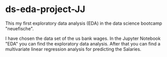 # ds-eda-project-JJ

This my first exploratory data analysis (EDA) in the data science bootcamp "neuefische".

I have chosen the data set of the us bank wages. In the Jupyter Notebook "EDA" you can find the exploratory data analysis. After that you can find a multivariate linear regression analysis for predicting the Salaries.